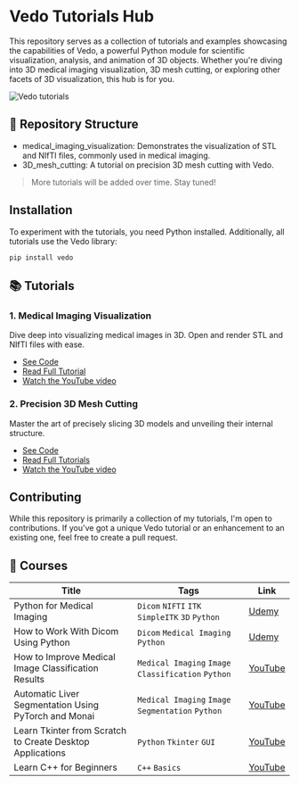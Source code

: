 # Vedo Tutorials Hub

This repository serves as a collection of tutorials and examples showcasing the capabilities of Vedo, a powerful Python module for scientific visualization, analysis, and animation of 3D objects. Whether you're diving into 3D medical imaging visualization, 3D mesh cutting, or exploring other facets of 3D visualization, this hub is for you.

![Vedo tutorials](https://github.com/amine0110/vedo-tutorials/assets/37108394/18695723-8a30-4d48-85d6-addf4ce30b6c)

## 📂 Repository Structure
- medical_imaging_visualization: Demonstrates the visualization of STL and NIfTI files, commonly used in medical imaging.
- 3D_mesh_cutting: A tutorial on precision 3D mesh cutting with Vedo.

> More tutorials will be added over time. Stay tuned!

## Installation
To experiment with the tutorials, you need Python installed. Additionally, all tutorials use the Vedo library:
```
pip install vedo
```

## 📚 Tutorials
### 1. Medical Imaging Visualization
Dive deep into visualizing medical images in 3D. Open and render STL and NIfTI files with ease.
- [See Code](https://github.com/amine0110/vedo-tutorials/blob/main/visualization.py)
- [Read Full Tutorial](https://pycad.co/3d-visualization-with-python-and-vedo/)
- [Watch the YouTube video](https://youtu.be/lPoZJFrYtL0)

### 2. Precision 3D Mesh Cutting
Master the art of precisely slicing 3D models and unveiling their internal structure.
- [See Code](https://github.com/amine0110/vedo-tutorials/blob/main/3d_mesh_cut.py)
- [Read Full Tutorials](https://pycad.co/3d-mesh-cutter/)
- [Watch the YouTube video](https://youtu.be/dmXC078ZOR4)

## Contributing
While this repository is primarily a collection of my tutorials, I'm open to contributions. If you've got a unique Vedo tutorial or an enhancement to an existing one, feel free to create a pull request.

## 🏫 Courses

| Title | Tags | Link |
| --- | --- | --- |
| Python for Medical Imaging | `Dicom` `NIFTI` `ITK` `SimpleITK` `3D` `Python` | [Udemy](https://www.udemy.com/course/python-programming-for-medical-imaging/?referralCode=4EB87F3DE56679A11DA8) |
| How to Work With Dicom Using Python | `Dicom` `Medical Imaging` `Python` | [Udemy](https://www.udemy.com/course/how-to-work-with-dicom-using-python/?referralCode=ECBFF2BA3DED3608BE91) |
| How to Improve Medical Image Classification Results | `Medical Imaging` `Image Classification` `Python` | [YouTube](https://youtu.be/IXJMNGiBWy4) | 
| Automatic Liver Segmentation Using PyTorch and Monai | `Medical Imaging` `Image Segmentation` `Python` | [YouTube](https://youtu.be/AU4KlXKKnac) |
| Learn Tkinter from Scratch to Create Desktop Applications | `Python` `Tkinter` `GUI` | [YouTube](https://youtu.be/Fv82RX4cWW4) |
| Learn C++ for Beginners | `C++` `Basics` | [YouTube](https://youtu.be/94T4RQiD4Lo) |
